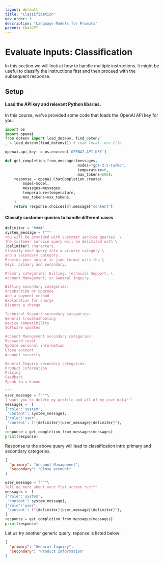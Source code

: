 ```yaml
---
layout: default
title: "Classification"
nav_order: 3
description: "Language Models for Prompts"
parent: ChatGPT
---
```


# Evaluate Inputs: Classification

In this section we will look at how to handle multiple instructions. It might be useful to classify the instructions first and then proceed with the subsequent response.

## Setup

#### Load the API key and relevant Python libaries.

In this course, we've provided some code that loads the OpenAI API key for you.


```python
import os
import openai
from dotenv import load_dotenv, find_dotenv
_ = load_dotenv(find_dotenv()) # read local .env file

openai.api_key  = os.environ['OPENAI_API_KEY']
```


```python
def get_completion_from_messages(messages, 
                                 model="gpt-3.5-turbo", 
                                 temperature=0, 
                                 max_tokens=500):
    response = openai.ChatCompletion.create(
        model=model,
        messages=messages,
        temperature=temperature, 
        max_tokens=max_tokens,
    )
    return response.choices[0].message["content"]
```

#### Classify customer queries to handle different cases


```python
delimiter = "####"
system_message = f"""
You will be provided with customer service queries. \
The customer service query will be delimited with \
{delimiter} characters.
Classify each query into a primary category \
and a secondary category. 
Provide your output in json format with the \
keys: primary and secondary.

Primary categories: Billing, Technical Support, \
Account Management, or General Inquiry.

Billing secondary categories:
Unsubscribe or upgrade
Add a payment method
Explanation for charge
Dispute a charge

Technical Support secondary categories:
General troubleshooting
Device compatibility
Software updates

Account Management secondary categories:
Password reset
Update personal information
Close account
Account security

General Inquiry secondary categories:
Product information
Pricing
Feedback
Speak to a human

"""
user_message = f"""\
I want you to delete my profile and all of my user data"""
messages =  [  
{'role':'system', 
 'content': system_message},    
{'role':'user', 
 'content': f"{delimiter}{user_message}{delimiter}"},  
] 
response = get_completion_from_messages(messages)
print(response)
```

Response to the above query will lead to classification intro primary and secondary categories.

```json
{
  "primary": "Account Management",
  "secondary": "Close account"
}
```




```python
user_message = f"""\
Tell me more about your flat screen tvs"""
messages =  [  
{'role':'system', 
 'content': system_message},    
{'role':'user', 
 'content': f"{delimiter}{user_message}{delimiter}"},  
] 
response = get_completion_from_messages(messages)
print(response)
```
Let us try another generic query, reponse is listed below:

```json
{
  "primary": "General Inquiry",
  "secondary": "Product information"
}
```